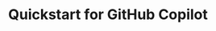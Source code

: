 ---
title: Quickstart for GitHub Copilot
intro: 'ADD INTRO.'
allowTitleToDifferFromFilename: true
versions:
  fpt: '*'
  ghec: '*'
shortTitle: Quickstart
topics: 
  - Copilot
---